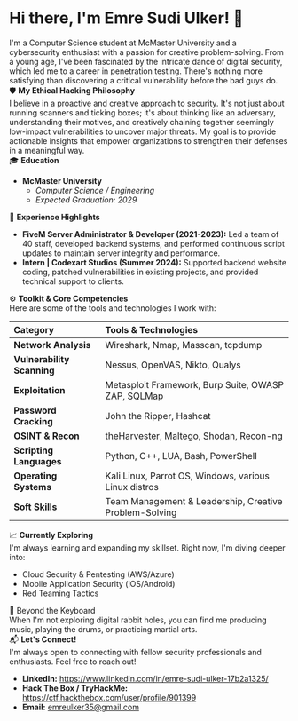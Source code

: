 # **Hi there, I'm Emre Sudi Ulker\! 👋**

I'm a Computer Science student at McMaster University and a cybersecurity enthusiast with a passion for creative problem-solving. From a young age, I've been fascinated by the intricate dance of digital security, which led me to a career in penetration testing. There's nothing more satisfying than discovering a critical vulnerability before the bad guys do.  
🛡️ **My Ethical Hacking Philosophy**  
I believe in a proactive and creative approach to security. It's not just about running scanners and ticking boxes; it's about thinking like an adversary, understanding their motives, and creatively chaining together seemingly low-impact vulnerabilities to uncover major threats. My goal is to provide actionable insights that empower organizations to strengthen their defenses in a meaningful way.  
🎓 **Education**

* **McMaster University**  
  * *Computer Science / Engineering*  
  * *Expected Graduation: 2029*

🚀 **Experience Highlights**

* **FiveM Server Administrator & Developer (2021-2023):** Led a team of 40 staff, developed backend systems, and performed continuous script updates to maintain server integrity and performance.  
* **Intern | Codexart Studios (Summer 2024):** Supported backend website coding, patched vulnerabilities in existing projects, and provided technical support to clients.

⚙️ **Toolkit & Core Competencies**  
Here are some of the tools and technologies I work with:

| Category | Tools & Technologies |
| :---- | :---- |
| **Network Analysis** | Wireshark, Nmap, Masscan, tcpdump |
| **Vulnerability Scanning** | Nessus, OpenVAS, Nikto, Qualys |
| **Exploitation** | Metasploit Framework, Burp Suite, OWASP ZAP, SQLMap |
| **Password Cracking** | John the Ripper, Hashcat |
| **OSINT & Recon** | theHarvester, Maltego, Shodan, Recon-ng |
| **Scripting Languages** | Python, C++, LUA, Bash, PowerShell |
| **Operating Systems** | Kali Linux, Parrot OS, Windows, various Linux distros |
| **Soft Skills** | Team Management & Leadership, Creative Problem-Solving |

📈 **Currently Exploring**  
I'm always learning and expanding my skillset. Right now, I'm diving deeper into:

* Cloud Security & Pentesting (AWS/Azure)  
* Mobile Application Security (iOS/Android)  
* Red Teaming Tactics

🎸 Beyond the Keyboard  
When I'm not exploring digital rabbit holes, you can find me producing music, playing the drums, or practicing martial arts.  
📬 **Let's Connect\!**  
I'm always open to connecting with fellow security professionals and enthusiasts. Feel free to reach out\!

* **LinkedIn:** https://www.linkedin.com/in/emre-sudi-ulker-17b2a1325/  
* **Hack The Box / TryHackMe:** https://ctf.hackthebox.com/user/profile/901399  
* **Email:** [emreulker35@gmail.com](mailto:emreulker35@gmail.com)
